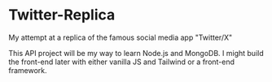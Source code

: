# Twitter-Replica
My attempt at a replica of the famous social media app "Twitter/X"

This API project will be my way to learn Node.js and MongoDB. I might build the front-end later with either vanilla JS and Tailwind or a front-end framework.
